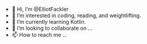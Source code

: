 - 👋 Hi, I’m @ElliotFackler
- 👀 I’m interested in coding, reading, and weightlifting.
- 🌱 I’m currently learning Kotlin.
- 💞️ I’m looking to collaborate on ...
- 📫 How to reach me ...

<!---
ElliotFackler/ElliotFackler is a ✨ special ✨ repository because its `README.md` (this file) appears on your GitHub profile.
You can click the Preview link to take a look at your changes.
--->
